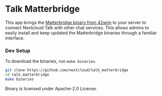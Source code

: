 # Talk Matterbridge

This app brings the [Matterbridge binary from 42wim](https://github.com/42wim/matterbridge/) to your server to connect Nextcloud Talk with other chat services.
This allows admins to easily install and keep updated the Matterbridge binaries through a familiar interface.

### Dev Setup

To download the binaries, run `make binaries`.

```bash
git clone https://github.com/nextcloud/talk_matterbridge
cd talk_matterbridge
make binaries
```

Binary is licensed under Apache-2.0 License.
